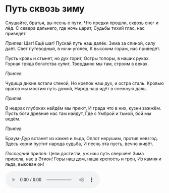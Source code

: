 # Путь сквозь зиму

Слушайте, братья, вы песнь о пути,
Что предки прошли, сквозь снег и лёд.
С севера дальнего, где ночь царит,
Судьбы тихий глас, нас приведёт.

*Припев:*
Шаг! Ещё шаг! Пускай путь наш далёк.
Зима за спиной, силу даёт.
Свет путеводный, в ночи уголёк,
К высоким горам, нас приведёт.

Пусть кровь и стынет, но дух горит,
Остры топоры, в наших руках.
Горная гряда богатства сулит,
Твердыню мы там, строим в веках.

*Припев*

Чудища дикие встали стеной,
Но крепок наш дух, и остра сталь.
Кровью врагов мы мостим путь домой,
Народ наш идёт в снежную даль.

*Припев*

В недрах глубоких найдём мы приют,
И града что в них, кузни зажжём.
Пусть боги древние нас там найдут,
Где с Умброй и тьмой, бой мы ведём.

*Припев*

Браум-Дур встанет из камня и льда,
Оплот нерушим, против невзгод.
Здесь корни пустит народа судьба,
И песнь эта пусть, вечно живёт.

*Последний припев:*
Цели достигли, уж наш путь свершён!
Зима привела, нас в Этион!
Горы наш дом, наша крепость и трон,
Из камня и льда, выкован он!

![type:audio](./music/Путь%20сквозь%20зиму.mp3)